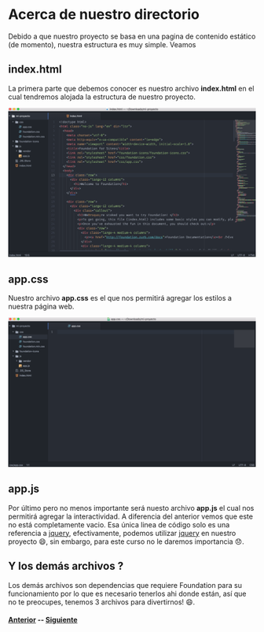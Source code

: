 # Acerca de nuestro directorio

Debido a que nuestro proyecto se basa en una pagina de contenido estático (de momento), nuestra estructura es muy simple. Veamos

## index.html

La primera parte que debemos conocer es nuestro archivo **index.html** en el cual tendremos alojada la estructura de nuestro proyecto.

![](assets/dir1.png)

## app.css
Nuestro archivo **app.css** es el que nos permitirá agregar los estilos a nuestra página web.

![](assets/dir2.png)

## app.js
Por último pero no menos importante será nuesto archivo **app.js** el cual nos permitirá agregar la interactividad. A diferencia del anterior vemos que este no está completamente vacio. Esa única linea de código solo es una referencia a [jquery](https://jquery.com), efectivamente, podemos utilizar [jquery](https://jquery.com) en nuestro proyecto 😄, sin embargo, para este curso no le daremos importancia 😞.

## Y los demás archivos ?
Los demás archivos son dependencias que requiere Foundation para su funcionamiento por lo que es necesario tenerlos ahi donde están, así que no te preocupes, tenemos 3 archivos para divertirnos! 😄.

#### [Anterior](page5.md) -- [Siguiente](page7.md)
